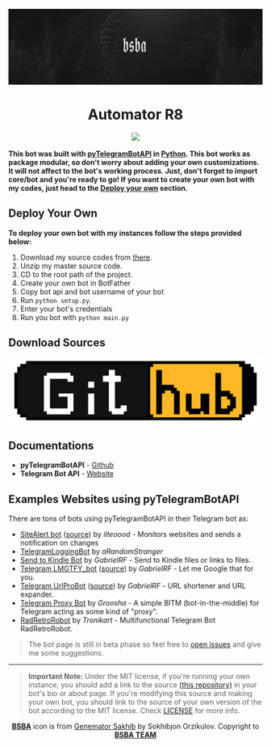 <p align="center">
  <a href="https://t.me/bsba_group">
    <img src="assets/header.png" width="100%" height="150">
  </a>
  <h1 align="center">Automator R8</h1>
</p>

<p align="center">
  <a href="https://app.netlify.com/sites/bsba/deploys">
    <img src="https://api.netlify.com/api/v1/badges/c8bd4cd3-39c0-4893-ad01-ba2b7e52f555/deploy-status">
  </a>
</p>

**This bot was built with [pyTelegramBotAPI](https://github.com/eternnoir/pyTelegramBotAPI) in [Python](https://www.python.org/). This bot works as package modular, so don't worry about adding your own customizations. It will not affect to the bot's working process. Just, don't forget to import core/bot and you're ready to go!
If you want to create your own bot with my codes, just head to the [Deploy your own](#deploy-your-own) section.**
 
## Deploy Your Own
**To deploy your own bot with my instances follow the steps provided below:**

1. Download my source codes from [there](#download-sources).
2. Unzip my master source code.
3. CD to the root path of the project.
4. Create your own bot in BotFather
5. Copy bot api and bot username of your bot
6. Run ```python setup.py```.
7. Enter your bot's credentials
8. Run you bot with ```python main.py```


## Download Sources
<a href="https://github.com/sakhib-orzklv/automator/archive/master.zip"><img src="assets/github.png"></a>

## Documentations
* **pyTelegramBotAPI** - [Github](https://github.com/eternnoir/pyTelegramBotAPI)
* **Telegram Bot API** - [Website](https://core.telegram.org/bots/api)

## Examples Websites using pyTelegramBotAPI 
There are tons of bots using pyTelegramBotAPI in their Telegram bot as:
* [SiteAlert bot](https://telegram.me/SiteAlert_bot) ([source](https://github.com/ilteoood/SiteAlert-Python)) by *ilteoood* - Monitors websites and sends a notification on changes
* [TelegramLoggingBot](https://github.com/aRandomStranger/TelegramLoggingBot) by *aRandomStranger*
* [Send to Kindle Bot](https://telegram.me/Send2KindleBot) by *GabrielRF* - Send to Kindle files or links to files.
* [Telegram LMGTFY_bot](https://github.com/GabrielRF/telegram-lmgtfy_bot) ([source](https://github.com/GabrielRF/telegram-lmgtfy_bot)) by *GabrielRF* - Let me Google that for you.
* [Telegram UrlProBot](https://github.com/GabrielRF/telegram-urlprobot) ([source](https://github.com/GabrielRF/telegram-urlprobot)) by *GabrielRF* - URL shortener and URL expander.
* [Telegram Proxy Bot](https://bitbucket.org/master_groosha/telegram-proxy-bot) by *Groosha* - A simple BITM (bot-in-the-middle) for Telegram acting as some kind of "proxy".
* [RadRetroRobot](https://github.com/Tronikart/RadRetroRobot) by *Tronikart* - Multifunctional Telegram Bot RadRetroRobot.

> The bot page is still in beta phase so feel free to [open issues](https://github.com/sakhib-orzklv/automator/issues/new) and give me some suggestions.
---

> **Important Note:** Under the MIT license, if you're running your own instance, you should add a link to the source [(this repository)](https://github.com/sakhib-orzklv/automator) in your bot's bio or about page. If you're modifying this source and making your own bot, you should link to the source of your own version of the bot according to the MIT license. Check [LICENSE](LICENSE) for more info.

<p align="center">
    <a href="https://bsba.gq"><b>BSBA</b></a> icon is from <a href="https://t.me/sakhib_orzklv/">Genemator Sakhib</a> by Sokhibjon Orzikulov. Copyright to <a href="https://bsba.gq"><b>BSBA TEAM</b></a>
</p>

